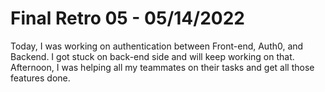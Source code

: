# Final Retro 05 - 05/14/2022

Today, I was working on authentication between Front-end, Auth0, and Backend. I got stuck on back-end side and will keep working on that. Afternoon, I was helping all my teammates on their tasks and get all those features done.
